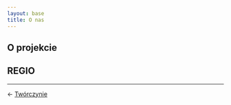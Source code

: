 ```yaml
---
layout: base
title: O nas
---
```


## O projekcie

## REGIO

---

← [Twórczynie](/tworczynie/#main) 